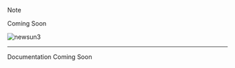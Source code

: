 >[!NOTE]
>Coming Soon

![newsun3](https://github.com/user-attachments/assets/f6227953-3455-453c-b4a4-c8c180846d0a)

---

Documentation Coming Soon
